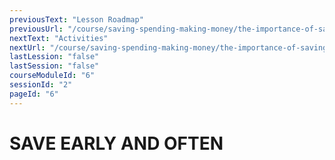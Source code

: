 ```yaml
---
previousText: "Lesson Roadmap"
previousUrl: "/course/saving-spending-making-money/the-importance-of-saving/roadmap"
nextText: "Activities"
nextUrl: "/course/saving-spending-making-money/the-importance-of-saving/activities"
lastLession: "false"
lastSession: "false"
courseModuleId: "6"
sessionId: "2"
pageId: "6"
---
```



# SAVE EARLY AND OFTEN

<sparkle-video-player src="./animation/m2l1.mp4" />
